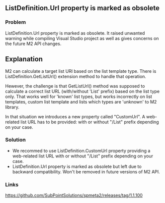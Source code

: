 ﻿---
Title: ListDefinition.Url property is marked as obsolete
Order: 1005
---

## ListDefinition.Url property is marked as obsolete

### Problem
ListDefinition.Url property is marked as obsolete. It raised unwanted warning while compiling Visual Studio project as well as gives concerns on the future M2 API changes.

## Explanation
M2 can calculate a target list URl based on the list template type. There is ListDefinition.GetListUrl() extension method to handle that operation.

Hewever, the challenge is that GetListUrl() method was supposed to calculate a correct list URL (with/without 'List' prefix) based on the list type only. 
That works well for 'known' list types, but works incorrectly on list templates, custom list template and lists which types are 'unknown' to M2 library. 

In that situation we introduces a new property called "CustomUrl". A web-related list URL has to be provided: with or without "/List" prefix depending on your case.

### Solution
* We recommed to use ListDefinition.CustomUrl property providing a web-related list URL with or without "/List" prefix depending on your case.
* ListDefinition.Url property is marked as obsolete but left due to backward compatibility. Won't be removed in future versions of M2 API.

### Links
https://github.com/SubPointSolutions/spmeta2/releases/tag/1.1.100